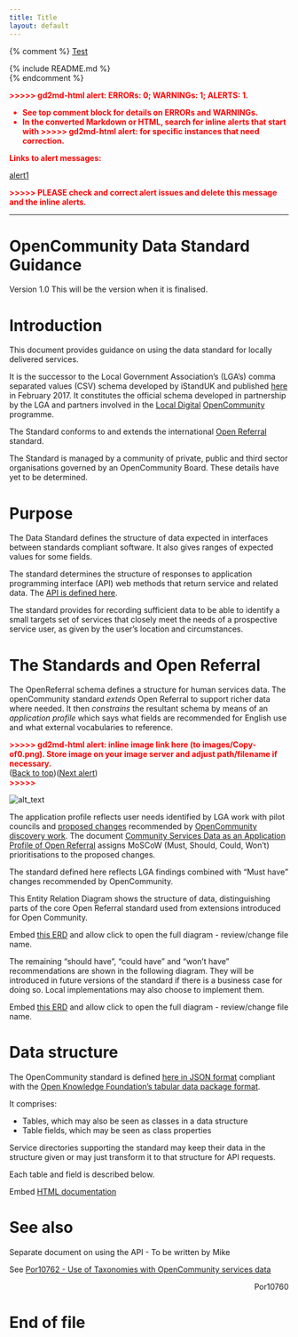 ```yaml
---
title: Title
layout: default
---
```

{% comment %}
[Test](/page/)
<div id="readme"></div>
{% include README.md %}     
 
<div id="docs"></div>
{% endcomment %}

<!----- Conversion time: 0.718 seconds.


Using this Markdown file:

1. Cut and paste this output into your source file.
2. See the notes and action items below regarding this conversion run.
3. Check the rendered output (headings, lists, code blocks, tables) for proper
   formatting and use a linkchecker before you publish this page.

Conversion notes:

* Docs to Markdown version 1.0β17
* Tue Feb 11 2020 02:39:54 GMT-0800 (PST)
* Source doc: https://docs.google.com/a/porism.com/open?id=1yniNp9IaXveXWALlZivjOP5PE4g0rhDoEpj56b9H0pM
* This document has images: check for >>>>>  gd2md-html alert:  inline image link in generated source and store images to your server.

WARNING:
You have 5 H1 headings. You may want to use the "H1 -> H2" option to demote all headings by one level.

----->


<p style="color: red; font-weight: bold">>>>>>  gd2md-html alert:  ERRORs: 0; WARNINGs: 1; ALERTS: 1.</p>
<ul style="color: red; font-weight: bold"><li>See top comment block for details on ERRORs and WARNINGs. <li>In the converted Markdown or HTML, search for inline alerts that start with >>>>>  gd2md-html alert:  for specific instances that need correction.</ul>

<p style="color: red; font-weight: bold">Links to alert messages:</p><a href="#gdcalert1">alert1</a>

<p style="color: red; font-weight: bold">>>>>> PLEASE check and correct alert issues and delete this message and the inline alerts.<hr></p>



# OpenCommunity Data Standard Guidance

Version 1.0 This will be the version when it is finalised.


# Introduction

This document provides guidance on using the data standard for locally delivered services.

It is the successor to the Local Government Association’s (LGA’s) comma separated values (CSV) schema developed by iStandUK and published [here](https://schemas.opendata.esd.org.uk/ServiceDirectory) in February 2017. It constitutes the official schema developed in partnership by the LGA and partners involved in the [Local Digital](https://localdigital.gov.uk/) [OpenCommunity](https://opencommunity.org.uk/) programme.

The Standard conforms to and extends the international [Open Referral](https://openreferral.org/) standard.

The Standard is managed by a community of private, public and third sector organisations governed by an OpenCommunity Board. These details have yet to be determined.


# Purpose

The Data Standard defines the structure of data expected in interfaces between standards compliant software. It also gives ranges of expected values for some fields.

The standard determines the structure of responses to application programming interface (API) web methods that return service and related data. The [API is defined here](https://api.porism.com/ServiceDirectoryService/swagger-ui.html).

The standard provides for recording sufficient data to be able to identify a small targets set of services that closely meet the needs of a prospective service user, as given by the user’s location and circumstances.


# The Standards and Open Referral

The OpenReferral schema defines a structure for human services data. The openCommunity standard _extends_ Open Referral to support richer data where needed. It then _constrains_ the resultant schema by means of an _application profile_ which says what fields are recommended for English use and what external vocabularies to reference.



<p id="gdcalert1" ><span style="color: red; font-weight: bold">>>>>>  gd2md-html alert: inline image link here (to images/Copy-of0.png). Store image on your image server and adjust path/filename if necessary. </span><br>(<a href="#">Back to top</a>)(<a href="#gdcalert2">Next alert</a>)<br><span style="color: red; font-weight: bold">>>>>> </span></p>


![alt_text](images/Copy-of0.png "image_tooltip")


The application profile reflects user needs identified by LGA work with pilot councils and [proposed changes](https://opencommunitystandard.github.io/specification/#proposed-changes) recommended by [OpenCommunity discovery work](https://opencommunity.org.uk/wp-content/uploads/2019/05/Report-OpenCommunity-Data-standards.pdf). The document [Community Services Data as an Application Profile of Open Referral](https://docs.google.com/document/d/16E59vkv2a1khiPHDZJfg00p6ukD1Dhe9z4EJZNxnkzA/edit?usp=sharing) assigns MoSCoW (Must, Should, Could, Won’t) prioritisations to the proposed changes.

The standard defined here reflects LGA findings combined with “Must have” changes recommended by OpenCommunity.

This Entity Relation Diagram shows the structure of data, distinguishing parts of the core Open Referral standard used from extensions introduced for Open Community.

Embed [this ERD](https://raw.githubusercontent.com/esd-org-uk/human-services/master/Resources/LGA_ApplicationProfileBasicEntityRelationshipDiagram.png) and allow click to open the full diagram - review/change file name.

The remaining “should have”, “could have” and “won’t have” recommendations are shown in the following diagram. They will be introduced in future versions of the standard if there is a business case for doing so. Local implementations may also choose to implement them.

Embed [this ERD](https://raw.githubusercontent.com/esd-org-uk/human-services/master/Resources/OpenCommunityApplicationProfileERD.png) and allow click to open the full diagram - review/change file name.


# Data structure

The OpenCommunity standard is defined [here in JSON format](https://raw.githubusercontent.com/esd-org-uk/human-services/master/SchemaGenerator/Generator/ExtendedDataPackage.json) compliant with the [Open Knowledge Foundation’s tabular data package format](https://raw.githubusercontent.com/openreferral/specification/master/datapackage.json).

It comprises:



*   Tables, which may also be seen as classes in a data structure
*   Table fields, which may be seen as class properties

Service directories supporting the standard may keep their data in the structure given or may just transform it to that structure for API requests.

Each table and field is described below.

Embed [HTML documentation](http://htmlpreview.github.io/?https://github.com/esd-org-uk/human-services/blob/master/Schemas/documentation.html)


# See also

Separate document on using the API - To be written by Mike

See [Por10762 - Use of Taxonomies with OpenCommunity services data](https://docs.google.com/document/d/1UiYBv_Lgmj4CWCi_AXZEjso-SY-5ypwFLB4HZgy5lYM/edit?usp=sharing)

<p style="text-align: right">
Por10760</p>



<!-- Docs to Markdown version 1.0β17 -->

# End of file    
